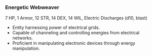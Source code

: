 ### Energetic Webweaver

7 HP, 1 Armor, 12 STR, 14 DEX, 14 WIL, Electric Discharges (d10, blast)

- Entity harnessing power of electrical grids.
- Capable of channeling and controlling energies from electrical networks.
- Proficient in manipulating electronic devices through energy manipulation.

